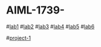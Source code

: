 # AIML-1739-
#[lab1](https://github.com/2303A51739/AIML-1739-/blob/main/AIML_assignment1.ipynb)
#[lab2](https://github.com/2303A51739/AIML-1739-/blob/main/AIML_ASSIGNMENT_2.ipynb)
#[lab3](https://github.com/2303A51739/AIML-1739-/blob/main/AIML_ASSIGNMENT_3.ipynb)
#[lab4](https://github.com/2303A51739/AIML-1739-/blob/main/AIML_ASSIGNMEN_4.ipynb)
#[lab5](https://github.com/2303A51739/AIML-1739-/blob/main/Aiml_assignment_5.ipynb)
#[lab6](https://github.com/2303A51739/AIML-1739-/blob/main/AIML_assignment_6.ipynb)




#[project-1](https://github.com/2303A51739/AIML-1739-/edit/main/README.md)
